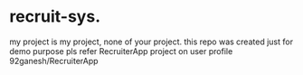 # recruit-sys.
my project is my project, none of your project.
this repo was created just for demo purpose 
pls refer RecruiterApp project on user profile 92ganesh/RecruiterApp
